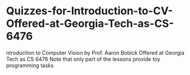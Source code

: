 # Quizzes-for-Introduction-to-CV-Offered-at-Georgia-Tech-as-CS-6476
ntroduction to Computer Vision by Prof. Aaron Bobick Offered at Georgia Tech as CS 6476
Note that only part of the lessons provide toy programming tasks
